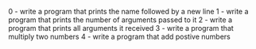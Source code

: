 0 - write a program that prints the name followed by a new line
1 - write a program that prints the number of arguments passed to it
2 - write a program that prints all arguments it received 
3 - write a program that multiply two numbers
4 - write a program that add postive numbers
